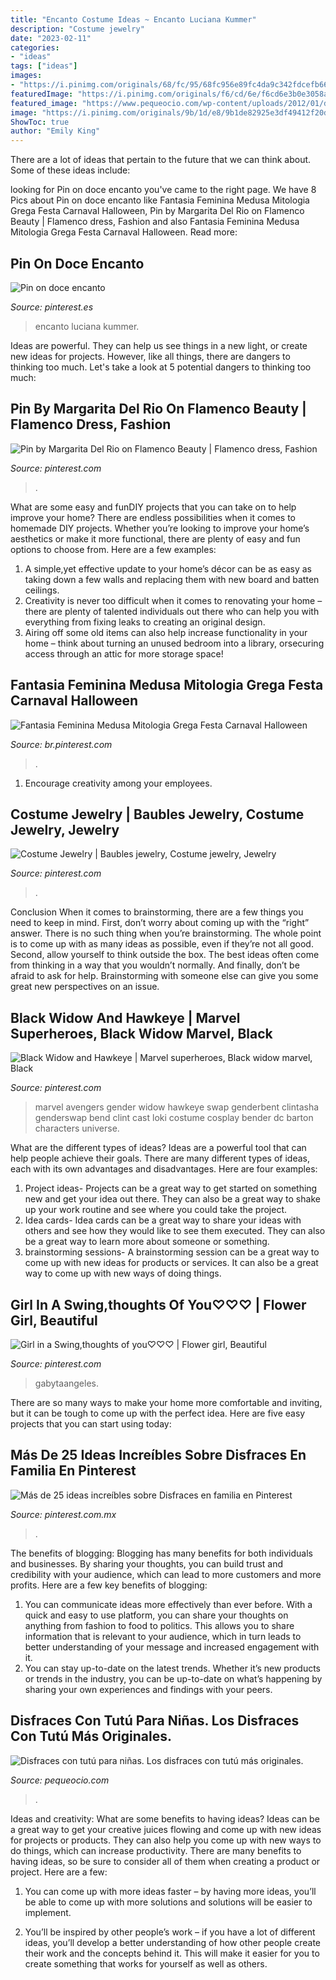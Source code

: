 ```yaml
---
title: "Encanto Costume Ideas ~ Encanto Luciana Kummer"
description: "Costume jewelry"
date: "2023-02-11"
categories:
- "ideas"
tags: ["ideas"]
images:
- "https://i.pinimg.com/originals/68/fc/95/68fc956e89fc4da9c342fdcefb6676b0.jpg"
featuredImage: "https://i.pinimg.com/originals/f6/cd/6e/f6cd6e3b0e3058a1bed99a867f1a0a22.jpg"
featured_image: "https://www.pequeocio.com/wp-content/uploads/2012/01/disfraces-para-ninas-con-tutus.jpg"
image: "https://i.pinimg.com/originals/9b/1d/e8/9b1de82925e3df49412f20dfaddb938b.jpg"
ShowToc: true
author: "Emily King"
---
```



There are a lot of ideas that pertain to the future that we can think about. Some of these ideas include: 

	

		
looking for Pin on doce encanto you've came to the right page. We have 8 Pics about Pin on doce encanto like Fantasia Feminina Medusa Mitologia Grega Festa Carnaval Halloween, Pin by Margarita Del Rio on Flamenco Beauty | Flamenco dress, Fashion and also Fantasia Feminina Medusa Mitologia Grega Festa Carnaval Halloween. Read more:
		
    
## Pin On Doce Encanto

<img loading=lazy src="https://i.pinimg.com/originals/3d/8c/5c/3d8c5cba2c503b78479a34d7eb6f78fd.jpg" onerror="this.onerror=null;this.src='https://tse3.mm.bing.net/th?id=OIP.LfCHoQYbZNikEiJ1MX_nIwHaJ4&amp;pid=15.1';" alt="Pin on doce encanto">

_Source: pinterest.es_

>encanto luciana kummer. 

	

Ideas are powerful. They can help us see things in a new light, or create new ideas for projects. However, like all things, there are dangers to thinking too much. Let's take a look at 5 potential dangers to thinking too much:

    
## Pin By Margarita Del Rio On Flamenco Beauty | Flamenco Dress, Fashion

<img loading=lazy src="https://i.pinimg.com/originals/ee/1c/8d/ee1c8ddd7e81231d97fa3b721afc5383.jpg" onerror="this.onerror=null;this.src='https://tse4.mm.bing.net/th?id=OIP.9vTGi8iv4UC0q0YsZ1RQ4QHaLQ&amp;pid=15.1';" alt="Pin by Margarita Del Rio on Flamenco Beauty | Flamenco dress, Fashion">

_Source: pinterest.com_

>. 

	

What are some easy and funDIY projects that you can take on to help improve your home?
There are endless possibilities when it comes to homemade DIY projects. Whether you’re looking to improve your home’s aesthetics or make it more functional, there are plenty of easy and fun options to choose from. Here are a few examples: 
1. A simple,yet effective update to your home’s décor can be as easy as taking down a few walls and replacing them with new board and batten ceilings. 
2. Creativity is never too difficult when it comes to renovating your home – there are plenty of talented individuals out there who can help you with everything from fixing leaks to creating an original design. 
3. Airing off some old items can also help increase functionality in your home – think about turning an unused bedroom into a library, orsecuring access through an attic for more storage space!

    
## Fantasia Feminina Medusa Mitologia Grega Festa Carnaval Halloween

<img loading=lazy src="https://i.pinimg.com/originals/f6/cd/6e/f6cd6e3b0e3058a1bed99a867f1a0a22.jpg" onerror="this.onerror=null;this.src='https://tse3.mm.bing.net/th?id=OIP.XaUDZrJELiIGICMLoDqmKgAAAA&amp;pid=15.1';" alt="Fantasia Feminina Medusa Mitologia Grega Festa Carnaval Halloween">

_Source: br.pinterest.com_

>. 

	

1. Encourage creativity among your employees.

    
## Costume Jewelry | Baubles Jewelry, Costume Jewelry, Jewelry

<img loading=lazy src="https://i.pinimg.com/originals/c3/ac/27/c3ac2743ed84d63c2ee7ae39dd56abfc.jpg" onerror="this.onerror=null;this.src='https://tse2.mm.bing.net/th?id=OIP.MV0s7hC-HiWbq-QU0iBmhAHaLH&amp;pid=15.1';" alt="Costume Jewelry | Baubles jewelry, Costume jewelry, Jewelry">

_Source: pinterest.com_

>. 

	

Conclusion
When it comes to brainstorming, there are a few things you need to keep in mind. First, don’t worry about coming up with the “right” answer. There is no such thing when you’re brainstorming. The whole point is to come up with as many ideas as possible, even if they’re not all good. Second, allow yourself to think outside the box. The best ideas often come from thinking in a way that you wouldn’t normally. And finally, don’t be afraid to ask for help. Brainstorming with someone else can give you some great new perspectives on an issue.

    
## Black Widow And Hawkeye | Marvel Superheroes, Black Widow Marvel, Black

<img loading=lazy src="https://i.pinimg.com/originals/9b/1d/e8/9b1de82925e3df49412f20dfaddb938b.jpg" onerror="this.onerror=null;this.src='https://tse2.mm.bing.net/th?id=OIP.eO6ceZvEgNKof0R7dvLXpgHaFv&amp;pid=15.1';" alt="Black Widow and Hawkeye | Marvel superheroes, Black widow marvel, Black">

_Source: pinterest.com_

>marvel avengers gender widow hawkeye swap genderbent clintasha genderswap bend clint cast loki costume cosplay bender dc barton characters universe. 

	

What are the different types of ideas?
Ideas are a powerful tool that can help people achieve their goals. There are many different types of ideas, each with its own advantages and disadvantages. Here are four examples: 
1. Project ideas- Projects can be a great way to get started on something new and get your idea out there. They can also be a great way to shake up your work routine and see where you could take the project. 
2. Idea cards- Idea cards can be a great way to share your ideas with others and see how they would like to see them executed. They can also be a great way to learn more about someone or something. 
3. brainstorming sessions- A brainstorming session can be a great way to come up with new ideas for products or services. It can also be a great way to come up with new ways of doing things.

    
## Girl In A Swing,thoughts Of You♡♡♡ | Flower Girl, Beautiful

<img loading=lazy src="https://i.pinimg.com/474x/63/28/2a/63282a5a33caa9d2a37814888fc36490--flower-girl-sheer-beauty.jpg" onerror="this.onerror=null;this.src='https://tse4.mm.bing.net/th?id=OIP.YAo4afLu4CLFzPPyLktf8gAAAA&amp;pid=15.1';" alt="Girl in a Swing,thoughts of you♡♡♡ | Flower girl, Beautiful">

_Source: pinterest.com_

>gabytaangeles. 

	

There are so many ways to make your home more comfortable and inviting, but it can be tough to come up with the perfect idea. Here are five easy projects that you can start using today: 

    
## Más De 25 Ideas Increíbles Sobre Disfraces En Familia En Pinterest

<img loading=lazy src="https://i.pinimg.com/originals/68/fc/95/68fc956e89fc4da9c342fdcefb6676b0.jpg" onerror="this.onerror=null;this.src='https://tse3.mm.bing.net/th?id=OIP.O6Kpov9IdtdP6rqD6-U_aQAAAA&amp;pid=15.1';" alt="Más de 25 ideas increíbles sobre Disfraces en familia en Pinterest">

_Source: pinterest.com.mx_

>. 

	

The benefits of blogging:
Blogging has many benefits for both individuals and businesses. By sharing your thoughts, you can build trust and credibility with your audience, which can lead to more customers and more profits. Here are a few key benefits of blogging: 
1. You can communicate ideas more effectively than ever before. With a quick and easy to use platform, you can share your thoughts on anything from fashion to food to politics. This allows you to share information that is relevant to your audience, which in turn leads to better understanding of your message and increased engagement with it. 
2. You can stay up-to-date on the latest trends. Whether it’s new products or trends in the industry, you can be up-to-date on what’s happening by sharing your own experiences and findings with your peers.

    
## Disfraces Con Tutú Para Niñas. Los Disfraces Con Tutú Más Originales.

<img loading=lazy src="https://www.pequeocio.com/wp-content/uploads/2012/01/disfraces-para-ninas-con-tutus.jpg" onerror="this.onerror=null;this.src='https://tse3.mm.bing.net/th?id=OIP.OlMhyu_xfFtziRsGqB4ABgHaLL&amp;pid=15.1';" alt="Disfraces con tutú para niñas. Los disfraces con tutú más originales.">

_Source: pequeocio.com_

>. 

	

Ideas and creativity: What are some benefits to having ideas?
Ideas can be a great way to get your creative juices flowing and come up with new ideas for projects or products. They can also help you come up with new ways to do things, which can increase productivity. There are many benefits to having ideas, so be sure to consider all of them when creating a product or project. Here are a few: 
1. You can come up with more ideas faster – by having more ideas, you’ll be able to come up with more solutions and solutions will be easier to implement.

2. You’ll be inspired by other people’s work – if you have a lot of different ideas, you’ll develop a better understanding of how other people create their work and the concepts behind it. This will make it easier for you to create something that works for yourself as well as others.

